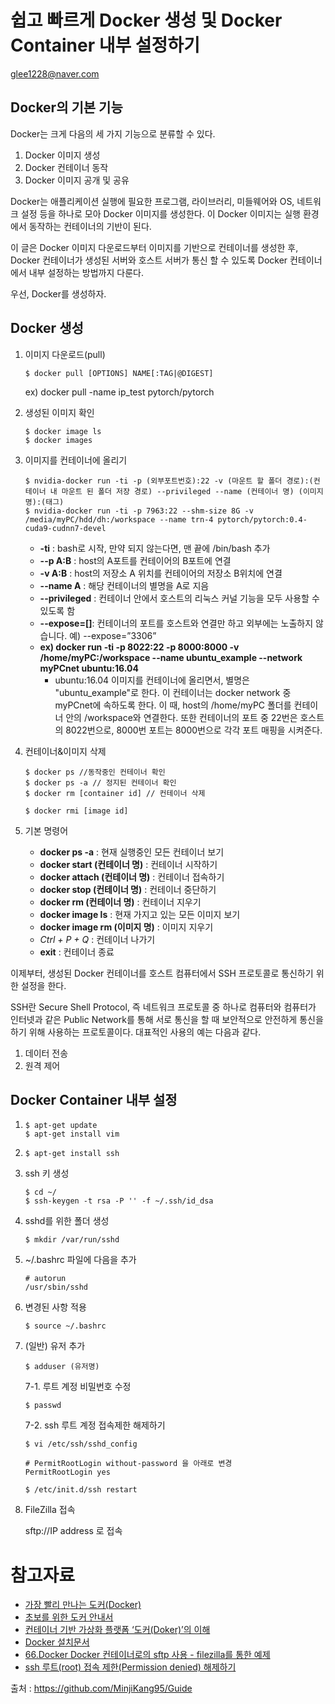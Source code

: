 # 쉽고 빠르게 Docker 생성 및 Docker Container 내부 설정하기

glee1228@naver.com



## Docker의 기본 기능

Docker는 크게 다음의 세 가지 기능으로 분류할 수 있다.

1. Docker 이미지 생성
2. Docker 컨테이너 동작
3. Docker 이미지 공개 및 공유

Docker는 애플리케이션 실행에 필요한 프로그램, 라이브러리, 미들웨어와 OS, 네트워크 설정 등을 하나로 모아 Docker 이미지를 생성한다. 이 Docker 이미지는 실행 환경에서 동작하는 컨테이너의 기반이 된다.

이 글은 Docker 이미지 다운로드부터 이미지를 기반으로 컨테이너를 생성한 후, Docker 컨테이너가 생성된 서버와 호스트 서버가 통신 할 수 있도록 Docker 컨테이너에서 내부 설정하는 방법까지 다룬다.

 



우선, Docker를 생성하자.

## Docker 생성

1. 이미지 다운로드(pull)

   ```
   $ docker pull [OPTIONS] NAME[:TAG|@DIGEST]
   ```

   ex) docker pull -name ip_test pytorch/pytorch

   

2. 생성된 이미지 확인

   ```
   $ docker image ls
   $ docker images
   ```

   

3. 이미지를 컨테이너에 올리기

   ```
   $ nvidia-docker run -ti -p (외부포트번호):22 -v (마운트 할 폴더 경로):(컨테이너 내 마운트 된 폴더 저장 경로) --privileged --name (컨테이너 명) (이미지 명):(태그)
   $ nvidia-docker run -ti -p 7963:22 --shm-size 8G -v /media/myPC/hdd/dh:/workspace --name trn-4 pytorch/pytorch:0.4-cuda9-cudnn7-devel
   ```

   - **-ti** : bash로 시작, 만약 되지 않는다면, 맨 끝에 /bin/bash 추가
   - **--p A:B** : host의 A포트를 컨테이어의 B포트에 연결
   - **-v A:B** : host의 저장소 A 위치를 컨테이어의 저장소 B위치에 연결
   - **--name A** : 해당 컨테이너의 별명을 A로 지음
   - **--privileged** : 컨테이너 안에서 호스트의 리눅스 커널 기능을 모두 사용할 수 있도록 함
   - **--expose=[]**: 컨테이너의 포트를 호스트와 연결만 하고 외부에는 노출하지 않습니다. 예) --expose=”3306”
   - **ex) docker run -ti -p 8022:22 -p 8000:8000 -v /home/myPC:/workspace --name ubuntu_example --network myPCnet ubuntu:16.04**
     - ubuntu:16.04 이미지를 컨테이너에 올리면서, 별명은 "ubuntu_example"로 한다. 이 컨테이너는 docker network 중 myPCnet에 속하도록 한다. 이 때, host의 /home/myPC 폴더를 컨테이너 안의 /workspace와 연결한다. 또한 컨테이너의 포트 중 22번은 호스트의 8022번으로, 8000번 포트는 8000번으로 각각 포트 매핑을 시켜준다.

   

4. 컨테이너&이미지 삭제

   ```
   $ docker ps //동작중인 컨테이너 확인
   $ docker ps -a // 정지된 컨테이너 확인
   $ docker rm [container id] // 컨테이너 삭제
   ```

   ```
   $ docker rmi [image id]
   ```

   

5. 기본 명령어

   - **docker ps -a** : 현재 실행중인 모든 컨테이너 보기
   - **docker start (컨테이너 명)** : 컨테이너 시작하기
   - **docker attach (컨테이너 명)** : 컨테이너 접속하기
   - **docker stop (컨테이너 명)** : 컨테이너 중단하기
   - **docker rm (컨테이너 명)** : 컨테이너 지우기
   - **docker image ls** : 현재 가지고 있는 모든 이미지 보기
   - **docker image rm (이미지 명)** : 이미지 지우기
   - *Ctrl + P + Q* : 컨테이너 나가기
   - **exit** : 컨테이너 종료





이제부터, 생성된 Docker 컨테이너를 호스트 컴퓨터에서 SSH 프로토콜로 통신하기 위한 설정을 한다.

SSH란 Secure Shell Protocol, 즉 네트워크 프로토콜 중 하나로 컴퓨터와 컴퓨터가 인터넷과 같은 Public Network를 통해 서로 통신을 할 때 보안적으로 안전하게 통신을 하기 위해 사용하는 프로토콜이다. 대표적인 사용의 예는 다음과 같다.

1. 데이터 전송
2. 원격 제어



## Docker Container 내부 설정

1. ```
   $ apt-get update
   $ apt-get install vim
   ```

2. ```
   $ apt-get install ssh
   ```

3. ssh 키 생성

   ```
   $ cd ~/
   $ ssh-keygen -t rsa -P '' -f ~/.ssh/id_dsa
   ```

4. sshd를 위한 폴더 생성

   ```
   $ mkdir /var/run/sshd
   ```

5. ~/.bashrc 파일에 다음을 추가

   ```
   # autorun
   /usr/sbin/sshd
   ```

6. 변경된 사항 적용

   ```
   $ source ~/.bashrc
   ```

7. (일반) 유저 추가

   ```
   $ adduser (유저명)
   ```

   7-1. 루트 계정 비밀번호 수정

   ```
   $ passwd
   ```

   7-2. ssh 루트 계정 접속제한 해제하기

   ```
   $ vi /etc/ssh/sshd_config
   ```

   ```
   # PermitRootLogin without-password 을 아래로 변경
   PermitRootLogin yes
   ```

   ```
   $ /etc/init.d/ssh restart
   ```

8. FileZilla 접속

   sftp://IP address 로 접속

   

# 참고자료

- [가장 빨리 만나는 도커(Docker)](http://pyrasis.com/private/2014/11/30/publish-docker-for-the-really-impatient-book)
- [초보를 위한 도커 안내서](https://subicura.com/2017/01/19/docker-guide-for-beginners-1.html)
- [컨테이너 기반 가상화 플랫폼 ‘도커(Doker)’의 이해](https://tacademy.sktechx.com/live/player/onlineLectureDetail.action?seq=125)
- [Docker 설치문서](https://github.com/sogang-mm/lab/wiki/Docker-설치-문서)
- [66.Docker Docker 컨테이너로의 sftp 사용 - filezilla를 통한 예제](https://m.blog.naver.com/PostView.nhn?blogId=alice_k106&logNo=220650722592&proxyReferer=https%3A%2F%2Fwww.google.com%2F)
- [ssh 루트(root) 접속 제한(Permission denied) 해제하기](http://blog.naver.com/PostView.nhn?blogId=chandong83&logNo=220919303234&categoryNo=16&parentCategoryNo=0&viewDate=&currentPage=1&postListTopCurrentPage=1&from=section)

출처 : https://github.com/MinjiKang95/Guide


